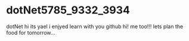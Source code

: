 # dotNet5785_9332_3934
dotNet
hi its yael i enjyed learn with you github
hi! me too!!!
lets plan the food for tomorrow...